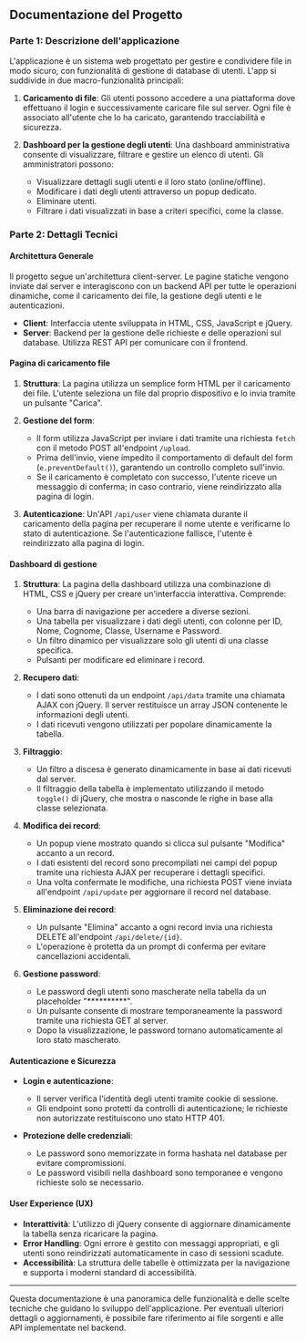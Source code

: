 ## Documentazione del Progetto

### Parte 1: Descrizione dell'applicazione
L'applicazione è un sistema web progettato per gestire e condividere file in modo sicuro, con funzionalità di gestione di database di utenti. L'app si suddivide in due macro-funzionalità principali:

1. **Caricamento di file**: Gli utenti possono accedere a una piattaforma dove effettuano il login e successivamente caricare file sul server. Ogni file è associato all'utente che lo ha caricato, garantendo tracciabilità e sicurezza.

2. **Dashboard per la gestione degli utenti**: Una dashboard amministrativa consente di visualizzare, filtrare e gestire un elenco di utenti. Gli amministratori possono:
   - Visualizzare dettagli sugli utenti e il loro stato (online/offline).
   - Modificare i dati degli utenti attraverso un popup dedicato.
   - Eliminare utenti.
   - Filtrare i dati visualizzati in base a criteri specifici, come la classe.

### Parte 2: Dettagli Tecnici

#### Architettura Generale
Il progetto segue un'architettura client-server. Le pagine statiche vengono inviate dal server e interagiscono con un backend API per tutte le operazioni dinamiche, come il caricamento dei file, la gestione degli utenti e le autenticazioni.

- **Client**: Interfaccia utente sviluppata in HTML, CSS, JavaScript e jQuery.
- **Server**: Backend per la gestione delle richieste e delle operazioni sul database. Utilizza REST API per comunicare con il frontend.

#### Pagina di caricamento file

1. **Struttura**: La pagina utilizza un semplice form HTML per il caricamento dei file. L'utente seleziona un file dal proprio dispositivo e lo invia tramite un pulsante "Carica".

2. **Gestione del form**:
   - Il form utilizza JavaScript per inviare i dati tramite una richiesta `fetch` con il metodo POST all'endpoint `/upload`.
   - Prima dell'invio, viene impedito il comportamento di default del form (`e.preventDefault()`), garantendo un controllo completo sull'invio.
   - Se il caricamento è completato con successo, l'utente riceve un messaggio di conferma; in caso contrario, viene reindirizzato alla pagina di login.

3. **Autenticazione**: Un'API `/api/user` viene chiamata durante il caricamento della pagina per recuperare il nome utente e verificarne lo stato di autenticazione. Se l'autenticazione fallisce, l'utente è reindirizzato alla pagina di login.

#### Dashboard di gestione

1. **Struttura**: La pagina della dashboard utilizza una combinazione di HTML, CSS e jQuery per creare un'interfaccia interattiva. Comprende:
   - Una barra di navigazione per accedere a diverse sezioni.
   - Una tabella per visualizzare i dati degli utenti, con colonne per ID, Nome, Cognome, Classe, Username e Password.
   - Un filtro dinamico per visualizzare solo gli utenti di una classe specifica.
   - Pulsanti per modificare ed eliminare i record.

2. **Recupero dati**:
   - I dati sono ottenuti da un endpoint `/api/data` tramite una chiamata AJAX con jQuery. Il server restituisce un array JSON contenente le informazioni degli utenti.
   - I dati ricevuti vengono utilizzati per popolare dinamicamente la tabella.

3. **Filtraggio**:
   - Un filtro a discesa è generato dinamicamente in base ai dati ricevuti dal server.
   - Il filtraggio della tabella è implementato utilizzando il metodo `toggle()` di jQuery, che mostra o nasconde le righe in base alla classe selezionata.

4. **Modifica dei record**:
   - Un popup viene mostrato quando si clicca sul pulsante "Modifica" accanto a un record.
   - I dati esistenti del record sono precompilati nei campi del popup tramite una richiesta AJAX per recuperare i dettagli specifici.
   - Una volta confermate le modifiche, una richiesta POST viene inviata all'endpoint `/api/update` per aggiornare il record nel database.

5. **Eliminazione dei record**:
   - Un pulsante "Elimina" accanto a ogni record invia una richiesta DELETE all'endpoint `/api/delete/{id}`.
   - L'operazione è protetta da un prompt di conferma per evitare cancellazioni accidentali.

6. **Gestione password**:
   - Le password degli utenti sono mascherate nella tabella da un placeholder "**********".
   - Un pulsante consente di mostrare temporaneamente la password tramite una richiesta GET al server.
   - Dopo la visualizzazione, le password tornano automaticamente al loro stato mascherato.

#### Autenticazione e Sicurezza

- **Login e autenticazione**:
   - Il server verifica l'identità degli utenti tramite cookie di sessione.
   - Gli endpoint sono protetti da controlli di autenticazione; le richieste non autorizzate restituiscono uno stato HTTP 401.

- **Protezione delle credenziali**:
   - Le password sono memorizzate in forma hashata nel database per evitare compromissioni.
   - Le password visibili nella dashboard sono temporanee e vengono richieste solo se necessario.

#### User Experience (UX)

- **Interattività**: L'utilizzo di jQuery consente di aggiornare dinamicamente la tabella senza ricaricare la pagina.
- **Error Handling**: Ogni errore è gestito con messaggi appropriati, e gli utenti sono reindirizzati automaticamente in caso di sessioni scadute.
- **Accessibilità**: La struttura delle tabelle è ottimizzata per la navigazione e supporta i moderni standard di accessibilità.

---

Questa documentazione è una panoramica delle funzionalità e delle scelte tecniche che guidano lo sviluppo dell'applicazione. Per eventuali ulteriori dettagli o aggiornamenti, è possibile fare riferimento ai file sorgenti e alle API implementate nel backend.


